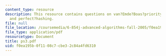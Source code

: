 ```yaml
---
content_type: resource
description: This resource contains questions on van?Emde?Boas?priority?queue, Fibonacci?heaps,
  and perfect?hashing.
file: null
file_location: /coursemedia/6-854j-advanced-algorithms-fall-2005/f0ea195b0f1108c7cbe32c84a4fd6310_ps3.pdf
file_type: application/pdf
resourcetype: Document
title: ps3.pdf
uid: f0ea195b-0f11-08c7-cbe3-2c84a4fd6310
---
```

